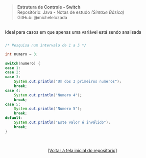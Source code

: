 > **Estrutura de Controle - Switch**  
> Repositório: Java - Notas de estudo *(Sintaxe Básica)*    
> GitHub: @michelelozada
&nbsp;
     
&nbsp;     
Ideal para casos em que apenas uma variável está sendo analisada
```java

/* Pesquisa num intervalo de 1 a 5 */

int numero = 3;
	
switch(numero) {
case 1:
case 2:
case 3:
	System.out.println("Um dos 3 primeiros numeros");
	break; 		
case 4:
	System.out.println("Numero 4");
	break; 		
case 5:
	System.out.println("Numero 5");
	break; 		
default:
	System.out.println("Este valor é inválido");
	break; 		
}
```

&nbsp;

<div align="center">
<a href="https://github.com/michelelozada/Java-Study-Notes">[Voltar à tela inicial do repositório]</a>
</div>